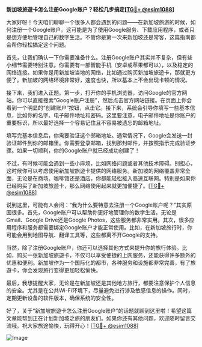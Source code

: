 **新加坡旅遊卡怎么注册Google账户？轻松几步搞定[[TG💪+ @esim1088](https://t.me/s/esim1088)]**

大家好呀！今天咱们聊聊一个很多人都会遇到的问题——在新加坡旅游的时候，如何注册一个Google账户。这可能是为了使用Google服务、下载应用程序，或者只是想方便地管理自己的数字生活。不管你是第一次来新加坡还是常客，这篇指南都会帮你轻松搞定这个问题。

首先，让我们确认一下你需要准备什么。注册Google账户其实并不复杂，但有些小细节需要特别注意。你需要有一部智能手机（安卓或苹果都可以），以及稳定的网络连接。如果你是用新加坡当地的网络，比如通过购买新加坡旅遊卡，那就更方便了。新加坡的网络环境非常好，速度也快，所以基本上不会出现卡顿的情况。

接下来，我们进入正题。第一步，打开你的手机浏览器，访问Google的官方网站。你可以直接搜索“Google账户注册”，然后点击官方网站链接。在页面上你会看到一个明显的“创建账户”按钮，点击它。接下来，系统会引导你填写一些基本信息，比如你的名字、电子邮件地址和密码。这里要注意，电子邮件地址是你账户的重要标识，所以最好选择一个容易记住且不容易被遗忘的邮箱地址。

填写完基本信息后，你需要验证这个邮箱地址。通常情况下，Google会发送一封验证邮件到你的邮箱里。你需要登录邮箱，找到那封邮件，并按照指示完成验证步骤。如果一切顺利，你的Google账户就已经成功创建了！

不过，有时候可能会遇到一些小麻烦，比如网络问题或者其他技术障碍。别担心，这时候你可以考虑使用新加坡旅遊卡提供的网络服务。新加坡的网络覆盖非常全面，无论是在商场、咖啡馆还是酒店，你都能轻松接入高速互联网。特别是如果你已经购买了新加坡旅遊卡，那么网络使用起来就更加便捷了。[[TG💪+ @esim1088](https://t.me/s/esim1088)]

说到这里，可能有人会问：“我为什么要特意去注册一个Google账户呢？”其实原因很多。首先，Google账户可以帮助你更好地管理你的数字生活。无论是Gmail、Google Drive还是Google Photos，这些服务都非常实用。其次，很多应用程序和服务都需要绑定Google账户才能正常使用。比如，在新加坡旅行时，你可能会用到地图导航、翻译工具等，这些都离不开Google的支持。

当然，除了注册Google账户，你还可以选择其他方式来提升你的旅行体验。比如，购买一张新加坡旅遊卡，不仅可以享受便捷的上网服务，还能获得许多额外的优惠和便利。新加坡作为一个国际化的都市，各种服务和设施都非常完善，有了旅遊卡，你会发现旅行变得更加轻松愉快。

最后，我想提醒大家，无论是在新加坡还是其他地方旅行，都要注意保护个人信息的安全。尤其是在公共Wi-Fi环境下，尽量避免进行涉及敏感信息的操作。同时，定期更新设备的软件版本，确保系统的安全性。

好了，关于“新加坡旅遊卡怎么注册Google账户”的话题就聊到这里啦！希望这篇文章能帮到正在计划新加坡之旅的朋友们。如果你还有其他问题，欢迎随时留言交流哦。祝大家旅途愉快，玩得开心！[[TG💪+ @esim1088](https://t.me/s/esim1088)] 

![Image](https://i.postimg.cc/4NQfJmqS/Snipaste-2025-05-13-00-14-12.png)